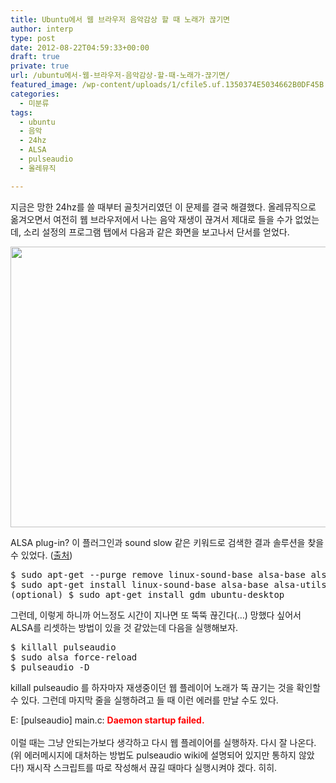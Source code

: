```yaml
---
title: Ubuntu에서 웹 브라우저 음악감상 할 때 노래가 끊기면
author: interp
type: post
date: 2012-08-22T04:59:33+00:00
draft: true
private: true
url: /ubuntu에서-웹-브라우저-음악감상-할-때-노래가-끊기면/
featured_image: /wp-content/uploads/1/cfile5.uf.1350374E5034662B0DF45B.png
categories:
  - 미분류
tags:
  - ubuntu
  - 음악
  - 24hz
  - ALSA
  - pulseaudio
  - 올레뮤직

---
```

지금은 망한 24hz를 쓸 때부터 골칫거리였던 이 문제를 결국 해결했다. 올레뮤직으로 옮겨오면서 여전히 웹 브라우저에서 나는 음악 재생이 끊겨서 제대로 들을 수가 없었는데, 소리 설정의 프로그램 탭에서 다음과 같은 화면을 보고나서 단서를 얻었다.

<img src="http://interp.iwinv.net/wp-content/uploads/1/cfile5.uf.1350374E5034662B0DF45B.png" class="aligncenter" width="720" height="449" filename="2.png" filemime="image/png" style="text-align: center; " />

ALSA plug-in? 이 플러그인과 sound slow 같은 키워드로 검색한 결과 솔루션을 찾을 수 있었다. (<a href="http://ubuntuforums.org/showthread.php?t=1090475" target="_blank" class="tx-link" rel="noopener noreferrer">출처</a>)

<pre name="code">$ sudo apt-get --purge remove linux-sound-base alsa-base alsa-utils
$ sudo apt-get install linux-sound-base alsa-base alsa-utils
(optional) $ sudo apt-get install gdm ubuntu-desktop
</pre>

그런데, 이렇게 하니까 어느정도 시간이 지나면 또 뚝뚝 끊긴다(&#8230;) 망했다 싶어서 ALSA를 리셋하는 방법이 있을 것 같았는데 다음을 실행해보자.

<pre name="code">$ killall pulseaudio
$ sudo alsa force-reload
$ pulseaudio -D
</pre>

killall pulseaudio 를 하자마자 재생중이던 웹 플레이어 노래가 뚝 끊기는 것을 확인할 수 있다. 그런데 마지막 줄을 실행하려고 들 때 이런 에러를 만날 수도 있다.

<div>
  E: [pulseaudio] main.c: <b><span style="color:red;">Daemon startup failed.</span></b>
</div>

<div>
  <font color="#ff0000"><b><br /></b></font>
</div>

<div>
  이럴 때는 그냥 안되는가보다 생각하고 다시 웹 플레이어를 실행하자. 다시 잘 나온다. (위 에러메시지에 대처하는 방법도 pulseaudio wiki에 설명되어 있지만 통하지 않았다!)&nbsp;재시작 스크립트를 따로 작성해서 끊길 때마다 실행시켜야 겠다. 히히.
</div>

<div>
</div>